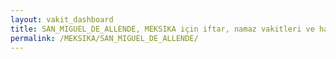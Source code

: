 ```yaml
---
layout: vakit_dashboard
title: SAN_MIGUEL_DE_ALLENDE, MEKSIKA için iftar, namaz vakitleri ve hava durumu - ilçe/eyalet seç
permalink: /MEKSIKA/SAN_MIGUEL_DE_ALLENDE/
---
```


<script type="text/javascript">
  var GLOBAL_COUNTRY = 'MEKSIKA';
  var GLOBAL_CITY = 'SAN_MIGUEL_DE_ALLENDE';
  var GLOBAL_STATE = '';
  var lat = 72;
  var lon = 21;
</script>
